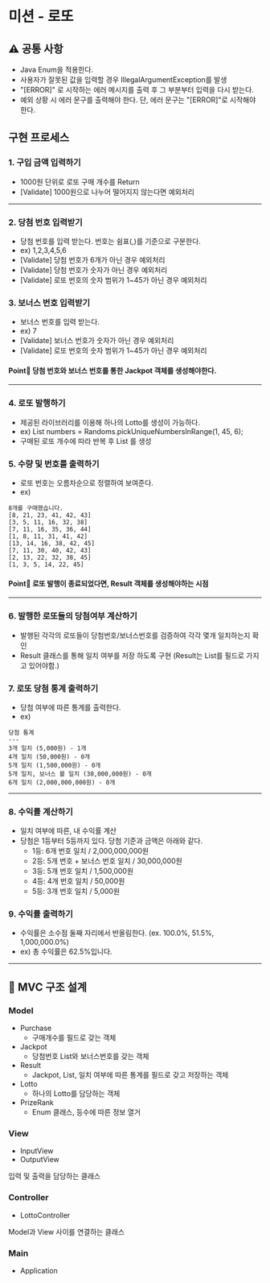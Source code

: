 # 미션 - 로또

## ⚠️ 공통 사항
- Java Enum을 적용한다.
- 사용자가 잘못된 값을 입력할 경우 IllegalArgumentException를 발생
- "[ERROR]" 로 시작하는 에러 메시지를 출력 후 그 부분부터 입력을 다시 받는다.
- 예외 상황 시 에러 문구를 출력해야 한다. 단, 에러 문구는 "[ERROR]"로 시작해야 한다.

## 구현 프로세스

### 1. 구입 금액 입력하기
   - 1000원 단위로 로또 구매 개수를 Return
   - [Validate] 1000원으로 나누어 떨어지지 않는다면 예외처리

---

### 2. 당첨 번호 입력받기
   - 당첨 번호를 입력 받는다. 번호는 쉼표(,)를 기준으로 구분한다.
   - ex) 1,2,3,4,5,6
   - [Validate] 당첨 번호가 6개가 아닌 경우 예외처리
   - [Validate] 당첨 번호가 숫자가 아닌 경우 예외처리
   - [Validate] 로또 번호의 숫자 범위가 1~45가 아닌 경우 예외처리

### 3. 보너스 번호 입력받기
   - 보너스 번호를 입력 받는다.
   - ex) 7
   - [Validate] 보너스 번호가 숫자가 아닌 경우 예외처리
   - [Validate] 로또 번호의 숫자 범위가 1~45가 아닌 경우 예외처리

#### Point📝 당첨 번호와 보너스 번호를 통한 Jackpot 객체를 생성해야한다. 

---

### 4. 로또 발행하기
   - 제공된 라이브러리를 이용해 하나의 Lotto를 생성이 가능하다.
   - ex) List<Integer> numbers = Randoms.pickUniqueNumbersInRange(1, 45, 6);
   - 구매된 로또 개수에 따라 반복 후 List<Lotto> 를 생성

### 5. 수량 및 번호를 출력하기
   - 로또 번호는 오름차순으로 정렬하여 보여준다.
   - ex)
   ```
8개를 구매했습니다.
[8, 21, 23, 41, 42, 43] 
[3, 5, 11, 16, 32, 38] 
[7, 11, 16, 35, 36, 44] 
[1, 8, 11, 31, 41, 42] 
[13, 14, 16, 38, 42, 45] 
[7, 11, 30, 40, 42, 43] 
[2, 13, 22, 32, 38, 45] 
[1, 3, 5, 14, 22, 45]
```
#### Point📝 로또 발행이 종료되었다면, Result 객체를 생성해야하는 시점

---

### 6. 발행한 로또들의 당첨여부 계산하기
- 발행된 각각의 로또들이 당첨번호/보너스번호를 검증하여 각각 몇개 일치하는지 확인
- Result 클래스를 통해 일치 여부를 저장 하도록 구현 (Result는 List<Lotto>를 필드로 가지고 있어야함.)

### 7. 로또 당첨 통계 출력하기
- 당첨 여부에 따른 통계를 출력한다.
- ex)
```
당첨 통계
---
3개 일치 (5,000원) - 1개
4개 일치 (50,000원) - 0개
5개 일치 (1,500,000원) - 0개
5개 일치, 보너스 볼 일치 (30,000,000원) - 0개
6개 일치 (2,000,000,000원) - 0개
```

---

### 8. 수익률 계산하기
- 일치 여부에 따른, 내 수익률 계산
- 당첨은 1등부터 5등까지 있다. 당첨 기준과 금액은 아래와 같다.
   - 1등: 6개 번호 일치 / 2,000,000,000원
   - 2등: 5개 번호 + 보너스 번호 일치 / 30,000,000원
   - 3등: 5개 번호 일치 / 1,500,000원
   - 4등: 4개 번호 일치 / 50,000원
   - 5등: 3개 번호 일치 / 5,000원

### 9. 수익률 출력하기
- 수익률은 소수점 둘째 자리에서 반올림한다. (ex. 100.0%, 51.5%, 1,000,000.0%)
- ex) 총 수익률은 62.5%입니다.

---

## 📝 MVC 구조 설계

### Model
- Purchase
  - 구매개수를 필드로 갖는 객체
- Jackpot
  - 당첨번호 List와 보너스번호를 갖는 객체
- Result
  - Jackpot, List<Lotto>, 일치 여부에 따른 통계를 필드로 갖고 저장하는 객체
- Lotto
  - 하나의 Lotto를 담당하는 객체
- PrizeRank
  - Enum 클래스, 등수에 따른 정보 열거

### View
- InputView
- OutputView

입력 및 출력을 담당하는 클래스

### Controller
- LottoController

Model과 View 사이를 연결하는 클래스

### Main
- Application